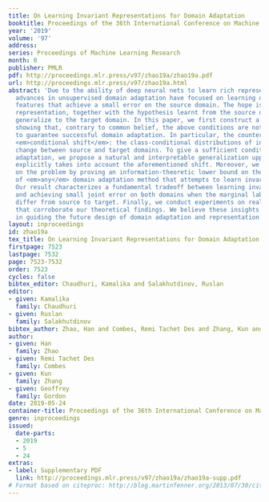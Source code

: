 ```yaml
---
title: On Learning Invariant Representations for Domain Adaptation
booktitle: Proceedings of the 36th International Conference on Machine Learning
year: '2019'
volume: '97'
address: 
series: Proceedings of Machine Learning Research
month: 0
publisher: PMLR
pdf: http://proceedings.mlr.press/v97/zhao19a/zhao19a.pdf
url: http://proceedings.mlr.press/v97/zhao19a.html
abstract: 'Due to the ability of deep neural nets to learn rich representations, recent
  advances in unsupervised domain adaptation have focused on learning domain-invariant
  features that achieve a small error on the source domain. The hope is that the learnt
  representation, together with the hypothesis learnt from the source domain, can
  generalize to the target domain. In this paper, we first construct a simple counterexample
  showing that, contrary to common belief, the above conditions are not sufficient
  to guarantee successful domain adaptation. In particular, the counterexample exhibits
  <em>conditional shift</em>: the class-conditional distributions of input features
  change between source and target domains. To give a sufficient condition for domain
  adaptation, we propose a natural and interpretable generalization upper bound that
  explicitly takes into account the aforementioned shift. Moreover, we shed new light
  on the problem by proving an information-theoretic lower bound on the joint error
  of <em>any</em> domain adaptation method that attempts to learn invariant representations.
  Our result characterizes a fundamental tradeoff between learning invariant representations
  and achieving small joint error on both domains when the marginal label distributions
  differ from source to target. Finally, we conduct experiments on real-world datasets
  that corroborate our theoretical findings. We believe these insights are helpful
  in guiding the future design of domain adaptation and representation learning algorithms.'
layout: inproceedings
id: zhao19a
tex_title: On Learning Invariant Representations for Domain Adaptation
firstpage: 7523
lastpage: 7532
page: 7523-7532
order: 7523
cycles: false
bibtex_editor: Chaudhuri, Kamalika and Salakhutdinov, Ruslan
editor:
- given: Kamalika
  family: Chaudhuri
- given: Ruslan
  family: Salakhutdinov
bibtex_author: Zhao, Han and Combes, Remi Tachet Des and Zhang, Kun and Gordon, Geoffrey
author:
- given: Han
  family: Zhao
- given: Remi Tachet Des
  family: Combes
- given: Kun
  family: Zhang
- given: Geoffrey
  family: Gordon
date: 2019-05-24
container-title: Proceedings of the 36th International Conference on Machine Learning
genre: inproceedings
issued:
  date-parts:
  - 2019
  - 5
  - 24
extras:
- label: Supplementary PDF
  link: http://proceedings.mlr.press/v97/zhao19a/zhao19a-supp.pdf
# Format based on citeproc: http://blog.martinfenner.org/2013/07/30/citeproc-yaml-for-bibliographies/
---
```

